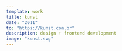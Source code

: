 ```yaml
---
template: work
title: kunst
date: "2011"
to: "https://kunst.com.br"
description: design + frontend development
image: "kunst.svg"
---
```


